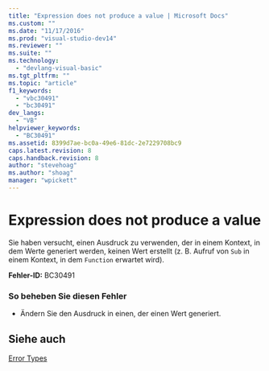```yaml
---
title: "Expression does not produce a value | Microsoft Docs"
ms.custom: ""
ms.date: "11/17/2016"
ms.prod: "visual-studio-dev14"
ms.reviewer: ""
ms.suite: ""
ms.technology: 
  - "devlang-visual-basic"
ms.tgt_pltfrm: ""
ms.topic: "article"
f1_keywords: 
  - "vbc30491"
  - "bc30491"
dev_langs: 
  - "VB"
helpviewer_keywords: 
  - "BC30491"
ms.assetid: 8399d7ae-bc0a-49e6-81dc-2e7229708bc9
caps.latest.revision: 8
caps.handback.revision: 8
author: "stevehoag"
ms.author: "shoag"
manager: "wpickett"
---
```

# Expression does not produce a value
Sie haben versucht, einen Ausdruck zu verwenden, der in einem Kontext, in dem Werte generiert werden, keinen Wert erstellt \(z. B. Aufruf von `Sub` in einem Kontext, in dem `Function` erwartet wird\).  
  
 **Fehler\-ID:** BC30491  
  
### So beheben Sie diesen Fehler  
  
-   Ändern Sie den Ausdruck in einen, der einen Wert generiert.  
  
## Siehe auch  
 [Error Types](../../../visual-basic/programming-guide/language-features/error-types.md)